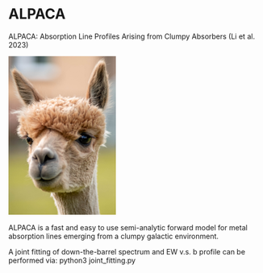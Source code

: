 # ALPACA
ALPACA: Absorption Line Profiles Arising from Clumpy Absorbers (Li et al. 2023)

<img src="Alpaca.jpg" height="315">

ALPACA is a fast and easy to use semi-analytic forward model for metal absorption lines emerging from a clumpy galactic environment.

A joint fitting of down-the-barrel spectrum and EW v.s. b profile can be performed via: python3 joint_fitting.py

